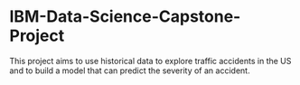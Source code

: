 # IBM-Data-Science-Capstone-Project
This project aims to use historical data to explore traffic accidents in the US and to build a model that can predict the severity of an accident.
